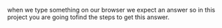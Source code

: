 when we type something on our browser we expect an answer so in this project  you are going tofind the steps to get this answer.
